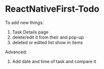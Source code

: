 # ReactNativeFirst-Todo
To add new things:
1) Task Details page
2) delete/edit it from their and pop-up 
3) deleted or edited list show in items

Advanced:
1) Add date and time of task and compare it 
